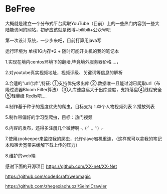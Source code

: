 # BeFree
大概就是建立一个分布式平台爬取YouTube（目前）上的一些热门内容到一些大陆能访问的网站，初步应该就是微博+bilibili+公众号吧

第一次设计系统，一步步来吧，目前打算用java写

运行环境为 单核1G内存*2 + 随时可能开关机的我的笔记本

1.实现在境内centos环境下的翻墙,毕竟境外服务器价格....，
  
2.对youtube真实视频地址，视频评级、关键词等信息的解析

3.合适的“url仓库”,特征: ①支持优先级出库 ②.数据唯一且能过滤已爬取url（布隆过滤器Bloom Filter算法）
③入库速度远大于出库速度，支持落盘④线程安全⑤轻量级  Redis吧....

4.制作基于种子的宽度优先的爬虫，目标支持 1.单个人物视频列表 2.播放列表

5.制作带偏好的学习型爬虫，目标：热门视频

6.内容的发布，还得多注册几个微博啊 ╮(╯_╰)╭

7.使用zookeeper来监控我的爬虫，允许slave宕机重连，（这样就可以拿我的笔记本和宿舍宽带来缓解下载上传的压力）

8.维护的web端

感谢下面的开源项目
https://github.com/XX-net/XX-Net

https://github.com/code4craft/webmagic

https://github.com/zhegexiaohuozi/SeimiCrawler